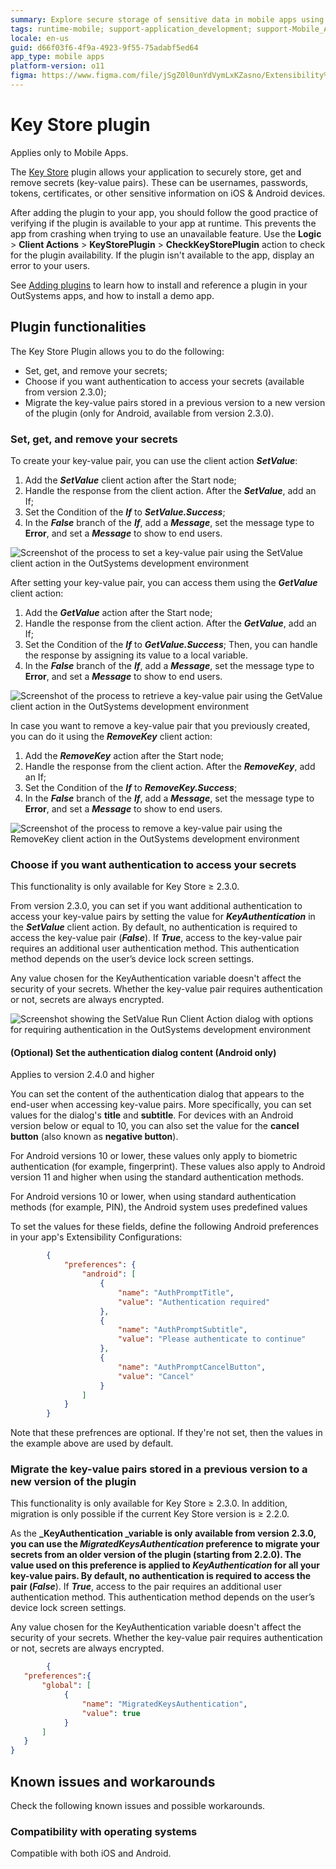 ```yaml
---
summary: Explore secure storage of sensitive data in mobile apps using the Key Store plugin in OutSystems 11 (O11).
tags: runtime-mobile; support-application_development; support-Mobile_Apps;
locale: en-us
guid: d66f03f6-4f9a-4923-9f55-75adabf5ed64
app_type: mobile apps
platform-version: o11
figma: https://www.figma.com/file/jSgZ0l0unYdVymLxKZasno/Extensibility%20and%20Integration?node-id=2925:15309
---
```


# Key Store plugin

<div class="info" markdown="1">

Applies only to Mobile Apps.

</div>

The [Key Store](https://www.outsystems.com/forge/component-overview/1550/key-store-plugin) plugin allows your application to securely store, get and remove secrets (key-value pairs).
These can be usernames, passwords, tokens, certificates, or other sensitive information on iOS & Android devices.

After adding the plugin to your app, you should follow the good practice of verifying if the plugin is available to your app at runtime.
This prevents the app from crashing when trying to use an unavailable feature.
Use the **Logic** > **Client Actions** > **KeyStorePlugin** > **CheckKeyStorePlugin** action to check for the plugin availability.
If the plugin isn't available to the app, display an error to your users.

<div class="info" markdown="1">

See [Adding plugins](https://success.outsystems.com/documentation/11/extensibility_and_integration/mobile_plugins/intro.md#adding-plugins) to learn how to install and reference a plugin in your OutSystems apps, and how to install a demo app.

</div>

## Plugin functionalities

The Key Store Plugin allows you to do the following:

* Set, get, and remove your secrets;
* Choose if you want authentication to access your secrets (available from version 2.3.0);
* Migrate the key-value pairs stored in a previous version to a new version of the plugin (only for Android, available from version 2.3.0).

### Set, get, and remove your secrets

To create your key-value pair, you can use the client action **_SetValue_**:

1. Add the **_SetValue_** client action after the Start node;
1. Handle the response from the client action. After the **_SetValue_**, add an If;
1. Set the Condition of the **_If_** to **_SetValue.Success_**;
1. In the **_False_** branch of the **_If_**, add a **_Message_**, set the message type to **Error**, and set a **_Message_** to show to end users.

![Screenshot of the process to set a key-value pair using the SetValue client action in the OutSystems development environment](images/set-key-value-ss.png "Set a key-value pair")

After setting your key-value pair, you can access them using the **_GetValue_** client action:

1. Add the **_GetValue_** action after the Start node;
1. Handle the response from the client action. After the **_GetValue_**, add an If;
1. Set the Condition of the **_If_** to **_GetValue.Success_**; Then, you can handle the response by assigning its value to a local variable.
1. In the **_False_** branch of the **_If_**, add a **_Message_**, set the message type to **Error**, and set a **_Message_** to show to end users.

![Screenshot of the process to retrieve a key-value pair using the GetValue client action in the OutSystems development environment](images/get-key-value-ss.png "Get a key-value pair")

In case you want to remove a key-value pair that you previously created, you can do it using the **_RemoveKey_** client action:

1. Add the **_RemoveKey_** action after the Start node;
1. Handle the response from the client action. After the **_RemoveKey_**, add an If;
1. Set the Condition of the **_If_** to **_RemoveKey.Success_**;
1. In the **_False_** branch of the **_If_**, add a **_Message_**, set the message type to **Error**, and set a **_Message_** to show to end users.

![Screenshot of the process to remove a key-value pair using the RemoveKey client action in the OutSystems development environment](images/remove-key-value-ss.png "Remove a key-value pair")

### Choose if you want authentication to access your secrets

<div class="info" markdown="1">

This functionality is only available for Key Store ≥ 2.3.0.

</div>

From version 2.3.0, you can set if you want additional authentication to access your key-value pairs by setting the value for **_KeyAuthentication_** in the **_SetValue_** client action. By default, no authentication is required to access the key-value pair (**_False_**). If **_True_**, access to the key-value pair requires an additional user authentication method. This authentication method depends on the user’s device lock screen settings.

<div class="info" markdown="1">

Any value chosen for the KeyAuthentication variable doesn't affect the security of your secrets. Whether the key-value pair requires authentication or not, secrets are always encrypted.

</div>

![Screenshot showing the SetValue Run Client Action dialog with options for requiring authentication in the OutSystems development environment](images/setvalue-run-client-action-ss.png "The SetValue Run Client Action dialog for authentication")

#### (Optional) Set the authentication dialog content (Android only)

<div class="info" markdown="1">
    
Applies to version 2.4.0 and higher

</div>

You can set the content of the authentication dialog that appears to the end-user when accessing key-value pairs. More specifically, you can set values for the dialog's **title** and **subtitle**. For devices with an Android version below or equal to 10, you can also set the value for the **cancel button** (also known as **negative button**). 

<div class="info" markdown="1">

For Android versions 10 or lower, these values only apply to biometric authentication (for example, fingerprint). These values also apply to Android version 11 and higher when using the standard authentication methods. 

For Android versions 10 or lower, when using standard authentication methods (for example, PIN), the Android system uses predefined values

</div>

To set the values for these fields, define the following Android preferences in your app's Extensibility Configurations:

```json
        {
            "preferences": {
                "android": [
                    {
                        "name": "AuthPromptTitle",
                        "value": "Authentication required"
                    },
                    {
                        "name": "AuthPromptSubtitle",
                        "value": "Please authenticate to continue"
                    },
                    {
                        "name": "AuthPromptCancelButton",
                        "value": "Cancel"
                    }
                ]
            }
        }
```

Note that these prefrences are optional. If they're not set, then the values in the example above are used by default.

### Migrate the key-value pairs stored in a previous version to a new version of the plugin

<div class="info" markdown="1">

This functionality is only available for Key Store ≥ 2.3.0. In addition, migration is only possible if the current Key Store version is ≥ 2.2.0.

</div>

As the **_KeyAuthentication _**variable is only available from version **2.3.0**, you can use the **_MigratedKeysAuthentication_** preference to migrate your secrets from an older version of the plugin (starting from 2.2.0). The value used on this preference is applied to **_KeyAuthentication_** for all your key-value pairs.
By default, no authentication is required to access the pair (**_False_**). If **_True_**, access to the pair requires an additional user authentication method. This authentication method depends on the user’s device lock screen settings.

<div class="info" markdown="1">

Any value chosen for the KeyAuthentication variable doesn't affect the security of your secrets. Whether the key-value pair requires authentication or not, secrets are always encrypted.

</div>

```json
        {
   "preferences":{
       "global": [
            {
                "name": "MigratedKeysAuthentication",
                "value": true
            }
       ]
   }
}
```

## Known issues and workarounds

Check the following known issues and possible workarounds.

### Compatibility with operating systems

Compatible with both iOS and Android.

